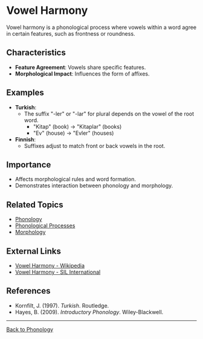 # Vowel Harmony

Vowel harmony is a phonological process where vowels within a word agree in certain features, such as frontness or roundness.

## Characteristics

- **Feature Agreement**: Vowels share specific features.
- **Morphological Impact**: Influences the form of affixes.

## Examples

- **Turkish**:
  - The suffix "-ler" or "-lar" for plural depends on the vowel of the root word.
    - "Kitap" (book) → "Kitaplar" (books)
    - "Ev" (house) → "Evler" (houses)
- **Finnish**:
  - Suffixes adjust to match front or back vowels in the root.

## Importance

- Affects morphological rules and word formation.
- Demonstrates interaction between phonology and morphology.

## Related Topics

- [Phonology](Phonology.md)
- [Phonological Processes](Phonological-Processes.md)
- [Morphology](../Morphology/README.md)

## External Links

- [Vowel Harmony - Wikipedia](https://en.wikipedia.org/wiki/Vowel_harmony)
- [Vowel Harmony - SIL International](https://glossary.sil.org/term/vowel-harmony)

## References

- Kornfilt, J. (1997). *Turkish*. Routledge.
- Hayes, B. (2009). *Introductory Phonology*. Wiley-Blackwell.

---

[Back to Phonology](README.md)
